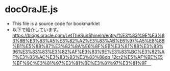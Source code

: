 # docOraJE.js

* This file is a source code for bookmarklet
* 以下で紹介しています。https://blogs.oracle.com/LetTheSunShineIn/entry/%E3%83%9E%E3%83%8B%E3%83%A5%E3%82%A2%E3%83%AB%E6%97%A5%E8%8B%B1%E5%88%87%E3%82%8A%E6%8F%9B%E3%81%88%E3%83%96%E3%83%83%E3%82%AF%E3%83%9E%E3%83%BC%E3%82%AF%E3%83%AC%E3%83%83%E3%83%88db_12cr2%E5%AF%BE%E5%BF%9C%E3%81%97%E3%81%BE%E3%81%97%E3%81%9F　
